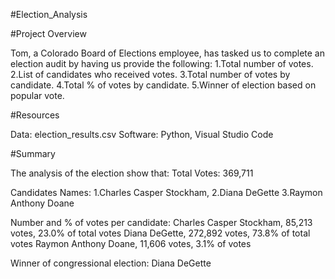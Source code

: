 #Election_Analysis

#Project Overview

Tom, a Colorado Board of Elections employee, has tasked us to complete an election audit by having us provide the following:
1.Total number of votes.
2.List of candidates who received votes.
3.Total number of votes by candidate.
4.Total % of votes by candidate.
5.Winner of election based on popular vote.

#Resources

Data: election_results.csv
Software: Python, Visual Studio Code

#Summary

The analysis of the election show that:
Total Votes: 369,711

Candidates Names: 
1.Charles Casper Stockham, 
2.Diana DeGette
3.Raymon Anthony Doane

Number and % of votes per candidate:
Charles Casper Stockham, 85,213 votes, 23.0% of total votes
Diana DeGette, 272,892 votes, 73.8% of total votes
Raymon Anthony Doane, 11,606 votes, 3.1% of votes

Winner of congressional election: Diana DeGette






